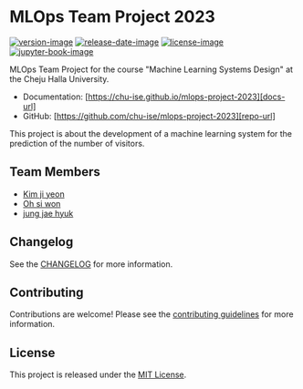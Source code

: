 # MLOps Team Project 2023


[![version-image]][release-url]
[![release-date-image]][release-url]
[![license-image]][license-url]
[![jupyter-book-image]][docs-url]

<!-- Links: -->
[pypi-image]: https://img.shields.io/pypi/v/mlops-project-2023
[license-image]: https://img.shields.io/github/license/entelecheia/mlops-project-2023
[license-url]: https://github.com/chu-ise/mlops-project-2023/blob/main/LICENSE
[version-image]: https://img.shields.io/github/v/release/entelecheia/mlops-project-2023?sort=semver
[release-date-image]: https://img.shields.io/github/release-date/entelecheia/mlops-project-2023
[release-url]: https://github.com/chu-ise/mlops-project-2023/releases
[jupyter-book-image]: https://jupyterbook.org/en/stable/_images/badge.svg

[repo-url]: https://github.com/chu-ise/mlops-project-2023
[pypi-url]: https://pypi.org/project/mlops-project-2023
[docs-url]: https://chu-ise.github.io/mlops-project-2023
[changelog]: https://github.com/chu-ise/mlops-project-2023/blob/main/CHANGELOG.md
[contributing guidelines]: https://github.com/chu-ise/mlops-project-2023/blob/main/CONTRIBUTING.md
<!-- Links: -->

MLOps Team Project for the course "Machine Learning Systems Design" at the Cheju Halla University.

- Documentation: [https://chu-ise.github.io/mlops-project-2023][docs-url]
- GitHub: [https://github.com/chu-ise/mlops-project-2023][repo-url]


This project is about the development of a machine learning system for the prediction of the number of visitors.

## Team Members

- [Kim ji yeon](https://github.com/202021013)
- [Oh si won](https://github.com/siwon12)
- [jung jae hyuk](https://github.com/locle0324)

## Changelog

See the [CHANGELOG] for more information.

## Contributing

Contributions are welcome! Please see the [contributing guidelines] for more information.

## License

This project is released under the [MIT License][license-url].
